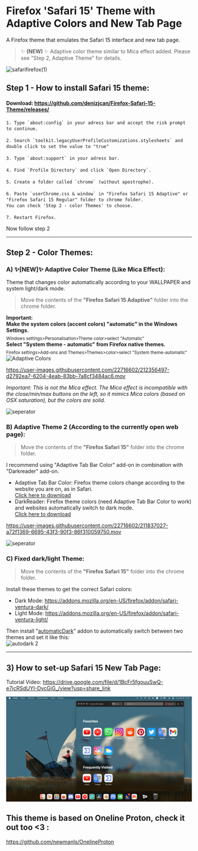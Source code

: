 #  Firefox 'Safari 15' Theme with Adaptive Colors and New Tab Page
A Firefox theme that emulates the Safari 15 interface and new tab page.
> ✨ **(NEW)** ✨ Adaptive color theme similar to Mica effect added. Please see "Step 2, Adaptive Theme" for details.

![safarifirefox(1)](https://user-images.githubusercontent.com/22716602/211835963-e39fee2f-3bda-4bc5-9e27-b54534350edc.png)
## Step 1 - How to install Safari 15 theme:

#### Download: https://github.com/denizjcan/Firefox-Safari-15-Theme/releases/

	1. Type `about:config` in your adress bar and accept the risk prompt to continue.
	 	
	2. Search `toolkit.legacyUserProfileCustomizations.stylesheets` and double click to set the value to "true"
	
	3. Type `about:support` in your adress bar.
	
	4. Find `Profile Directory` and click `Open Directory`.
	
	5. Create a folder called `chrome` (without apostrophe).

	6. Paste `userChrome.css & window` in "Firefox Safari 15 Adaptive" or "Firefox Safari 15 Regular" folder to chrome folder.
	You can check 'Step 2 - color Themes' to choose.
	
	7. Restart Firefox.
	
Now follow step 2
___
## Step 2 - Color Themes:
### A) ✨[NEW]✨ Adaptive Color Theme (Like Mica Effect):
Theme that changes color automatically according to your WALLPAPER and system light/dark mode.
> Move the contents of the **"Firefox Safari 15 Adaptive"** folder into the chrome folder.  

**Important:**  
**Make the system colors (accent colors) "automatic" in the Windows Settings.**  
<sub>Windows settings>Personalisation>Theme color>select "Automatic"</sub>  
**Select "System theme - automatic" from Firefox native themes.**  
<sub>Firefox settings>Add-ons and Themes>Themes>color>select "System theme-automatic"</sub>  
![Adaptive Colors](https://user-images.githubusercontent.com/22716602/212371510-b4d684e3-e99c-4e4f-adc7-1e01638d3141.gif)

https://user-images.githubusercontent.com/22716602/212356497-d2792ea7-6204-4eab-83bb-7a8cf3484ac6.mov

*Important: This is not the Mica effect. The Mica effect is incompatible with the close/min/max buttons on the left, so it mimics Mica colors (based on OSX saturation), but the colors are solid.*  

![seperator](https://user-images.githubusercontent.com/22716602/212359084-45bb668a-9ee1-4d9e-8f00-739a9701d36b.svg)
### B) Adaptive Theme 2 (According to the currently open web page):
> Move the contents of the **"Firefox Safari 15"** folder into the chrome folder.  

I recommend using "Adaptive Tab Bar Color" add-on in combination with "Darkreader" add-on.

- Adaptive Tab Bar Color: Firefox theme colors change according to the website you are on, as in Safari.  
[Click here to download](https://addons.mozilla.org/tr/firefox/addon/adaptive-tab-bar-color/?utm_source=addons.mozilla.org&utm_medium=referral&utm_content=search)
- DarkReader: Firefox theme colors (need Adaptive Tab Bar Color to work) and websites automatically switch to dark mode.  
[Click here to download](https://addons.mozilla.org/tr/firefox/addon/darkreader/?utm_source=addons.mozilla.org&utm_medium=referral&utm_content=search) 

https://user-images.githubusercontent.com/22716602/211837027-a72f1369-6695-43f3-90f3-86f310059750.mov

![seperator](https://user-images.githubusercontent.com/22716602/212359084-45bb668a-9ee1-4d9e-8f00-739a9701d36b.svg)
### C) Fixed dark/light Theme:
> Move the contents of the **"Firefox Safari 15"** folder into the chrome folder.  

Install these themes to get the correct Safari colors:

- Dark Mode: https://addons.mozilla.org/en-US/firefox/addon/safari-ventura-dark/
- Light Mode: https://addons.mozilla.org/en-US/firefox/addon/safari-ventura-light/

Then install "[automaticDark](https://addons.mozilla.org/tr/firefox/addon/automatic-dark/?utm_source=addons.mozilla.org&utm_medium=referral&utm_content=search)" addon to automatically switch between two themes and set it like this:  
![autodark 2](https://user-images.githubusercontent.com/22716602/211827397-96150fda-bf33-4259-89e9-46d21a88e74b.png)

___

## 3) How to set-up Safari 15 New Tab Page:

Tutorial Video:
https://drive.google.com/file/d/1BcFr5fgouuSwQ-e7icRSdUYI-DvcGiG_/view?usp=share_link

<picture>
  <img src="https://github.com/denizjcan/Firefox-Safari-15-Theme/blob/main/Resources/theme.png?raw=true">
</picture>
	


## This theme is based on Oneline Proton, check it out too <3 :
https://github.com/newmanls/OnelineProton
